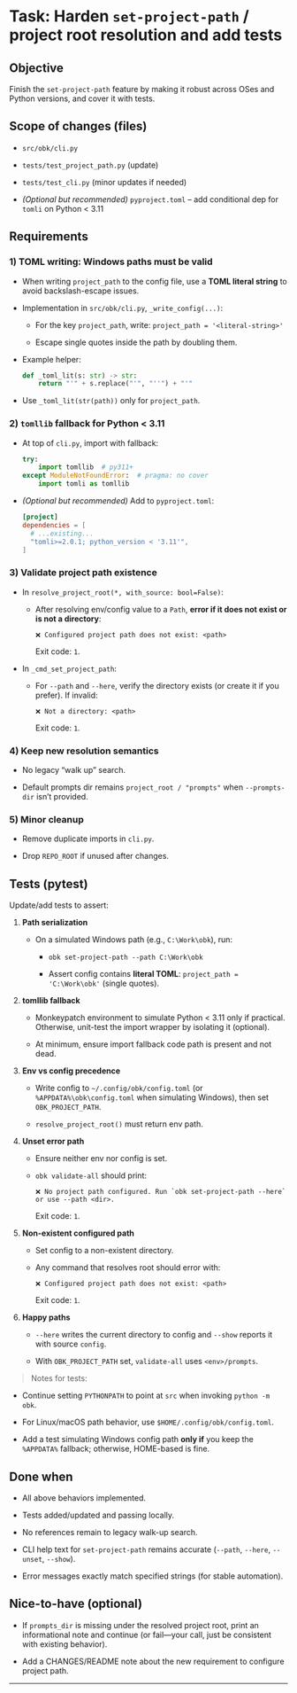 # Task: Harden `set-project-path` / project root resolution and add tests

## Objective

Finish the `set-project-path` feature by making it robust across OSes and Python versions, and cover it with tests.

## Scope of changes (files)

* `src/obk/cli.py`
    
* `tests/test_project_path.py` (update)
    
* `tests/test_cli.py` (minor updates if needed)
    
* _(Optional but recommended)_ `pyproject.toml` – add conditional dep for `tomli` on Python < 3.11
    

## Requirements

### 1) TOML writing: Windows paths must be valid

* When writing `project_path` to the config file, use a **TOML literal string** to avoid backslash-escape issues.
    
* Implementation in `src/obk/cli.py`, `_write_config(...)`:
    
    * For the key `project_path`, write: `project_path = '<literal-string>'`
        
    * Escape single quotes inside the path by doubling them.
        
* Example helper:
    
    ```python
    def _toml_lit(s: str) -> str:
        return "'" + s.replace("'", "''") + "'"
    ```
    
* Use `_toml_lit(str(path))` only for `project_path`.
    

### 2) `tomllib` fallback for Python < 3.11

* At top of `cli.py`, import with fallback:
    
    ```python
    try:
        import tomllib  # py311+
    except ModuleNotFoundError:  # pragma: no cover
        import tomli as tomllib
    ```
    
* _(Optional but recommended)_ Add to `pyproject.toml`:
    
    ```toml
    [project]
    dependencies = [
      # ...existing...
      "tomli>=2.0.1; python_version < '3.11'",
    ]
    ```
    

### 3) Validate project path existence

* In `resolve_project_root(*, with_source: bool=False)`:
    
    * After resolving env/config value to a `Path`, **error if it does not exist or is not a directory**:
        
        ```
        ❌ Configured project path does not exist: <path>
        ```
        
        Exit code: `1`.
        
* In `_cmd_set_project_path`:
    
    * For `--path` and `--here`, verify the directory exists (or create it if you prefer). If invalid:
        
        ```
        ❌ Not a directory: <path>
        ```
        
        Exit code: `1`.
        

### 4) Keep new resolution semantics

* No legacy “walk up” search.
    
* Default prompts dir remains `project_root / "prompts"` when `--prompts-dir` isn’t provided.
    

### 5) Minor cleanup

* Remove duplicate imports in `cli.py`.
    
* Drop `REPO_ROOT` if unused after changes.
    

## Tests (pytest)

Update/add tests to assert:

1. **Path serialization**
    
    * On a simulated Windows path (e.g., `C:\Work\obk`), run:
        
        * `obk set-project-path --path C:\Work\obk`
            
        * Assert config contains **literal TOML**: `project_path = 'C:\Work\obk'` (single quotes).
            
2. **tomllib fallback**
    
    * Monkeypatch environment to simulate Python < 3.11 only if practical. Otherwise, unit-test the import wrapper by isolating it (optional).
        
    * At minimum, ensure import fallback code path is present and not dead.
        
3. **Env vs config precedence**
    
    * Write config to `~/.config/obk/config.toml` (or `%APPDATA%\obk\config.toml` when simulating Windows), then set `OBK_PROJECT_PATH`.
        
    * `resolve_project_root()` must return env path.
        
4. **Unset error path**
    
    * Ensure neither env nor config is set.
        
    * `obk validate-all` should print:
        
        ```
        ❌ No project path configured. Run `obk set-project-path --here` or use --path <dir>.
        ```
        
        Exit code: `1`.
        
5. **Non-existent configured path**
    
    * Set config to a non-existent directory.
        
    * Any command that resolves root should error with:
        
        ```
        ❌ Configured project path does not exist: <path>
        ```
        
        Exit code: `1`.
        
6. **Happy paths**
    
    * `--here` writes the current directory to config and `--show` reports it with source `config`.
        
    * With `OBK_PROJECT_PATH` set, `validate-all` uses `<env>/prompts`.
        

> Notes for tests:

* Continue setting `PYTHONPATH` to point at `src` when invoking `python -m obk`.
    
* For Linux/macOS path behavior, use `$HOME/.config/obk/config.toml`.
    
* Add a test simulating Windows config path **only if** you keep the `%APPDATA%` fallback; otherwise, HOME-based is fine.
    

## Done when

* All above behaviors implemented.
    
* Tests added/updated and passing locally.
    
* No references remain to legacy walk-up search.
    
* CLI help text for `set-project-path` remains accurate (`--path`, `--here`, `--unset`, `--show`).
    
* Error messages exactly match specified strings (for stable automation).
    

## Nice-to-have (optional)

* If `prompts_dir` is missing under the resolved project root, print an informational note and continue (or fail—your call, just be consistent with existing behavior).
    
* Add a CHANGES/README note about the new requirement to configure project path.
    

* * *